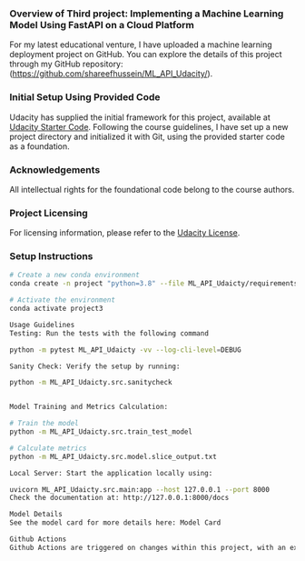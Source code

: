 ### Overview of Third project: Implementing a Machine Learning Model Using FastAPI on a Cloud Platform

For my latest educational venture, I have uploaded a machine learning deployment project on GitHub. You can explore the details of this project through my GitHub repository:(https://github.com/shareefhussein/ML_API_Udacity/).

### Initial Setup Using Provided Code

Udacity has supplied the initial framework for this project, available at [Udacity Starter Code](https://github.com/udacity/nd0821-c3-starter-code). Following the course guidelines, I have set up a new project directory and initialized it with Git, using the provided starter code as a foundation.

### Acknowledgements

All intellectual rights for the foundational code belong to the course authors.

### Project Licensing

For licensing information, please refer to the [Udacity License](https://github.com/udacity/nd0821-c3-starter-code/blob/master/LICENSE.txt).

### Setup Instructions

```bash
# Create a new conda environment
conda create -n project "python=3.8" --file ML_API_Udaicty/requirements.txt -c conda-forge

# Activate the environment
conda activate project3

Usage Guidelines
Testing: Run the tests with the following command

python -m pytest ML_API_Udaicty -vv --log-cli-level=DEBUG

Sanity Check: Verify the setup by running:

python -m ML_API_Udaicty.src.sanitycheck


Model Training and Metrics Calculation:

# Train the model
python -m ML_API_Udaicty.src.train_test_model

# Calculate metrics
python -m ML_API_Udaicty.src.model.slice_output.txt

Local Server: Start the application locally using:

uvicorn ML_API_Udaicty.src.main:app --host 127.0.0.1 --port 8000
Check the documentation at: http://127.0.0.1:8000/docs

Model Details
See the model card for more details here: Model Card

Github Actions
Github Actions are triggered on changes within this project, with an exception: if a tag is pushed, Github Actions are also called.

